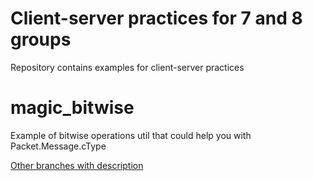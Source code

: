 # Client-server practices for 7 and 8 groups

Repository contains examples for client-server practices

# magic_bitwise

Example of bitwise operations util that could help you with Packet.Message.cType

[Other branches with description](https://github.com/troshab/client_server_java_practice/blob/master/README.md)
